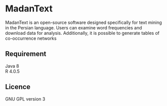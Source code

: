 # MadanText
MadanText is an open-source software designed specifically for text mining in the Persian language.
Users can examine word frequencies and download data for analysis. Additionally, it is possible to generate tables of co-occurrence networks
## Requirement
Java 8  
R 4.0.5
## Licence
GNU GPL version 3
